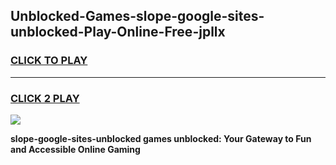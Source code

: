 
## Unblocked-Games-slope-google-sites-unblocked-Play-Online-Free-jpllx
<h3>
<a href="https://premium76.site?title=slope-google-sites-unblocked&ref=26A">CLICK TO PLAY</a></h3>
<hr>

<h3>
<a href="https://premium76.site?title=slope-google-sites-unblocked&ref=26A">CLICK 2 PLAY</a>
  
</h3>

<a href="https://premium76.site?title=slope-google-sites-unblocked&ref=26A"><img src="https://clearcache.store/games.png"></a>


**slope-google-sites-unblocked games unblocked: Your Gateway to Fun and Accessible Online Gaming**
